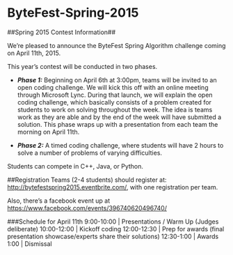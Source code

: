 # ByteFest-Spring-2015
##Spring 2015 Contest Information##

  We’re pleased to announce the ByteFest Spring Algorithm challenge coming on April 11th, 2015. 
  
  This year’s contest will be conducted in two phases.  

- ***Phase 1:*** Beginning on April 6th at 3:00pm, teams will be invited to an open coding challenge.  We will kick this off with an online meeting through Microsoft Lync.  During that launch, we will explain the open coding challenge, which basically consists of a problem created for students to work on solving throughout the week.  The idea is teams work as they are able and by the end of the week will have submitted a solution.  This phase wraps up with a presentation from each team the morning on April 11th.  

- ***Phase 2:*** A timed coding challenge, where students will have 2 hours to solve a number of problems of varying difficulties.  

Students can compete in C++, Java, or Python.  

##Registration
Teams (2-4 students) should register at:
http://bytefestspring2015.eventbrite.com/, with one registration per team.  

Also, there’s a facebook event up at https://www.facebook.com/events/396740620496740/


###Schedule for April 11th
9:00-10:00 | Presentations / Warm Up (Judges deliberate)
10:00-12:00 | Kickoff coding
12:00-12:30 | Prep for awards (final presentation showcase/experts share their solutions)
12:30-1:00 | Awards
1:00 | Dismissal


